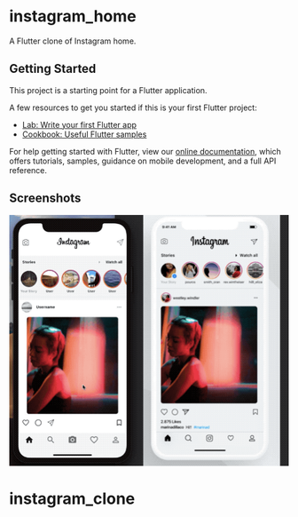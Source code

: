 # instagram_home

A Flutter clone of Instagram home.

## Getting Started

This project is a starting point for a Flutter application.

A few resources to get you started if this is your first Flutter project:

- [Lab: Write your first Flutter app](https://flutter.dev/docs/get-started/codelab)
- [Cookbook: Useful Flutter samples](https://flutter.dev/docs/cookbook)

For help getting started with Flutter, view our
[online documentation](https://flutter.dev/docs), which offers tutorials,
samples, guidance on mobile development, and a full API reference.




## Screenshots

<p align="center">
<img alt="1" src="https://github.com/paulohbraga/instagram_clone/blob/master/assets/images/screen.gif"/> 

# instagram_clone
